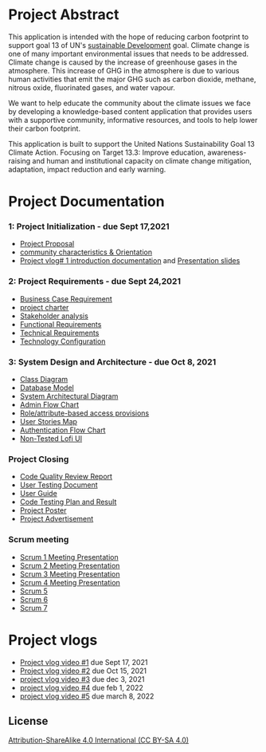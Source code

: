 # Project Abstract
This application is intended with the hope of reducing carbon footprint to support goal 13 of UN's [sustainable Development](https://www.un.org/sustainabledevelopment/climate-change/) goal.
Climate change is one of many important environmental issues that needs to be addressed. Climate change is caused by the increase of greenhouse gases in the atmosphere. This increase of GHG in the atmosphere is due to various human activities that emit the major GHG such as carbon dioxide, methane, nitrous oxide, fluorinated gases, and water vapour. 

We want to help educate the community about the climate issues we face by developing a knowledge-based content application that provides users with a supportive community, informative resources, and tools to help lower their carbon footprint. 

This application is built to support the United Nations Sustainability Goal 13 Climate Action.
Focusing on Target 13.3: Improve education, awareness-raising and human and institutional capacity on climate change mitigation, adaptation, impact reduction and early warning.

# Project Documentation
### 1: Project Initialization  - due Sept 17,2021
* [Project Proposal](https://github.com/moehared/Climate-awareness-V2/blob/main/documents/project%20sign%20off/ENSE%20400%20Project%20Start-up_.pdf)
* [community characteristics & Orientation](https://github.com/moehared/Climate-awareness-V2/blob/main/documents/community%20characteristics/P02%20-%20405%20-%20Activity%20-%20Community%20characteristics%20%20orientation.pdf)
* [Project vlog# 1 introduction documentation](https://github.com/moehared/Climate-awareness-V2/blob/main/documents/vlog1/Project%20Vlog%20%231.pdf) and [Presentation slides](https://github.com/moehared/Climate-awareness-V2/blob/main/documents/vlog1/Vlog%20Presentation.pdf) 
### 2: Project Requirements - due Sept 24,2021
* [Business Case Requirement](https://github.com/moehared/Climate-awareness-V2/blob/main/documents/project%20requirement/Ch%202%20-%20Business%20Case%20Template%20(1).pdf)
* [project charter](https://github.com/moehared/Climate-awareness-V2/blob/main/documents/project%20requirement/Ch%202%20-%20Project%20Charter%20Template.pdf)
* [Stakeholder analysis](https://github.com/moehared/Climate-awareness-V2/blob/main/documents/project%20requirement/Ch%203%20-%20Stakeholder%20Analysis%20Template.pdf)
* [Functional Requirements](https://github.com/moehared/Climate-awareness-V2/blob/main/documents/project%20requirement/Functional%20Requirements.pdf)
* [Technical Requirements](https://github.com/moehared/Climate-awareness-V2/blob/main/documents/project%20requirement/technical%20requirment.pdf)
* [Technology Configuration](https://github.com/moehared/Climate-awareness-V2/blob/main/documents/project%20requirement/P03%20-%20405%20-%20Activity%20-%20Technology%20configuration%20inventory.pdf)


### 3: System Design and Architecture - due Oct 8, 2021
* [Class Diagram](https://github.com/moehared/Climate-awareness-V2/blob/main/documents/system%20design%20and%20architecture/Class%20Diagrams.drawio.pdf)
* [Database Model](https://github.com/moehared/Climate-awareness-V2/blob/main/documents/system%20design%20and%20architecture/Database%20Model%20(1).pdf)
* [System Architectural Diagram](https://github.com/moehared/Climate-awareness-V2/blob/main/documents/system%20design%20and%20architecture/software%20system%20architectural.pdf)
* [Admin Flow Chart](https://github.com/moehared/Climate-awareness-V2/blob/main/documents/system%20design%20and%20architecture/admin-flowchart.pdf)
* [Role/attribute-based access provisions](https://github.com/moehared/Climate-awareness-V2/blob/main/documents/system%20design%20and%20architecture/role_base_access.pdf)
* [User Stories Map](https://github.com/moehared/Climate-awareness-V2/blob/main/documents/system%20design%20and%20architecture/user%20stories%20map.pdf)
* [Authentication Flow Chart](https://github.com/moehared/Climate-awareness-V2/blob/main/documents/system%20design%20and%20architecture/user-flowchart.pdf)
* [Non-Tested Lofi UI](https://github.com/moehared/Climate-awareness-V2/tree/main/design/Lofi_ui_)


### Project Closing
* [Code Quality Review Report](https://github.com/moehared/Climate-awareness-V2/blob/main/documents/project%20closing/Code%20Quality%20Review%20report.pdf)
* [User Testing Document](https://github.com/moehared/Climate-awareness-V2/blob/main/documents/project%20closing/User%20Testing%20Document.pdf)
* [User Guide](https://github.com/moehared/Climate-awareness-V2/blob/main/documents/project%20closing/User%20Guide.pdf)
* [Code Testing Plan and Result](https://github.com/moehared/Climate-awareness-V2/blob/main/documents/project%20closing/Code%20Testing%20Plan%20And%20Result.pdf)
* [Project Poster](https://github.com/moehared/Climate-awareness-V2/blob/main/documents/project%20closing/Portrait%20(2)%20(1).pdf)
* [Project Advertisement](https://www.youtube.com/watch?v=J99W_-FJZRU)

### Scrum meeting
* [Scrum 1 Meeting Presentation](https://github.com/moehared/Climate-awareness-V2/blob/main/documents/scrum%20meeting/Scrum%201.pdf)
* [Scrum 2 Meeting Presentation](https://github.com/moehared/Climate-awareness-V2/blob/main/documents/scrum%20meeting/Scrum%202.pdf)
* [Scrum 3 Meeting Presentation](https://github.com/moehared/Climate-awareness-V2/blob/main/documents/scrum%20meeting/Scrum%203.pdf)
* [Scrum 4 Meeting Presentation](https://github.com/moehared/Climate-awareness-V2/blob/main/documents/scrum%20meeting/Scrum%204.pdf)
* [Scrum 5](https://github.com/moehared/Climate-awareness-V2/blob/main/documents/scrum%20meeting/Scrum%205.pdf)
* [Scrum 6](https://github.com/moehared/Climate-awareness-V2/blob/main/documents/scrum%20meeting/Scrum%206.pdf)
* [Scrum 7](https://github.com/moehared/Climate-awareness-V2/blob/main/documents/scrum%20meeting/Scrum%207.pdf)
# Project vlogs
* [Project vlog video #1](https://youtu.be/VdBLrs5eckA) due Sept 17, 2021
* [Project vlog video #2](https://www.youtube.com/watch?v=zmd04wQEFMM) due Oct 15, 2021
* [project vlog video #3](https://youtu.be/F_N_AO7fZk8) due dec 3, 2021
* [project vlog video #4](https://youtu.be/Ae5_bH_JNj4) due feb 1, 2022
* [project vlog video #5](https://youtu.be/9GgUmG6aECM) due march 8, 2022



## License 

[Attribution-ShareAlike 4.0 International (CC BY-SA 4.0)](https://creativecommons.org/licenses/by-sa/4.0/)

